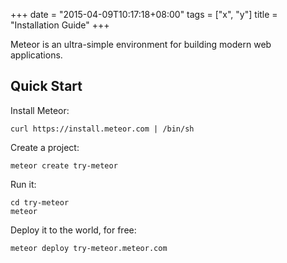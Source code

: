 +++
date = "2015-04-09T10:17:18+08:00"
tags = ["x", "y"]
title = "Installation Guide"
+++

Meteor is an ultra-simple environment for building modern web
applications.<!--more-->
## Quick Start

Install Meteor:

    curl https://install.meteor.com | /bin/sh

Create a project:

    meteor create try-meteor

Run it:

    cd try-meteor
    meteor

Deploy it to the world, for free:

    meteor deploy try-meteor.meteor.com
